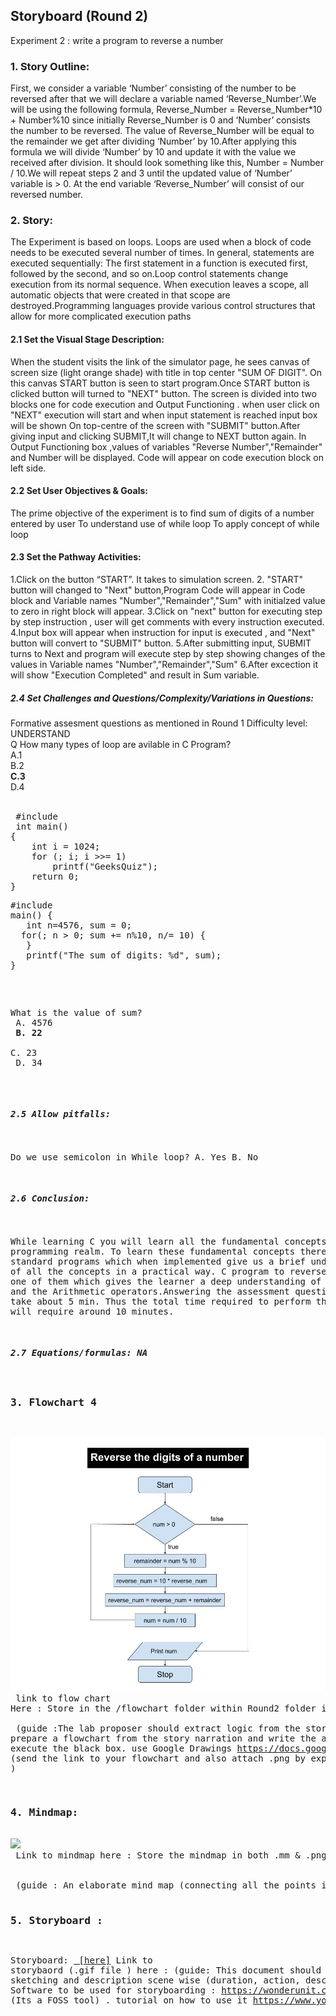 ## Storyboard (Round 2)

Experiment 2 : write a program to reverse a number

### 1. Story Outline:

First, we consider a variable ‘Number’ consisting of the number to be reversed after that we will declare a variable named ‘Reverse_Number’.We will be using the following formula, Reverse_Number = Reverse_Number*10 + Number%10 since initially Reverse_Number is 0 and ‘Number’ consists the number to be reversed. The value of Reverse_Number will be equal to the remainder we get after dividing ‘Number’ by 10.After applying this formula we will divide ‘Number’ by 10 and update it with the value we received after division. It should look something like this, Number = Number / 10.We will repeat steps 2 and 3 until the updated value of ‘Number’ variable is > 0.
At the end variable ‘Reverse_Number’ will consist of our reversed number.

### 2. Story:

The Experiment is based on loops. Loops are used when a block of code needs to be executed several number of times. In general, statements are executed sequentially: The first statement in a function is executed first, followed by the second, and so on.Loop control statements change execution from its normal sequence. When execution leaves a scope, all automatic objects that were created in that scope are destroyed.Programming languages provide various control structures that allow for more complicated execution paths

#### 2.1 Set the Visual Stage Description:
When the student visits the link of the simulator page, he sees canvas of screen size (light orange shade) with title in top center "SUM OF DIGIT". On this canvas START button is seen to start program.Once START button is clicked button will turned to "NEXT" button. The screen is divided into two blocks one for code execution and Output Functioning . when user click on "NEXT" execution will start and when input statement is reached input box will be shown On top-centre of the screen with "SUBMIT" button.After giving input and clicking SUBMIT,It will change to NEXT button again. In Output Functioning box ,values of variables "Reverse Number","Remainder" and Number will be displayed. Code will appear on code execution block on left side.

#### 2.2 Set User Objectives & Goals:
The prime objective of the experiment is to find sum of digits of a number entered by user
To understand use of while loop
To apply concept of while loop

#### 2.3 Set the Pathway Activities:

1.Click on the button “START”. It takes to simulation screen.
2. "START" button will changed to "Next" button,Program Code will appear in Code block and Variable names "Number","Remainder","Sum" with initialzed value to zero in right block will appear.
3.Click on "next" button for executing step by step instruction , user will get comments with every instruction executed.
4.Input box will appear when instruction for input is executed , and "Next" button will convert to "SUBMIT" button.
5.After submitting input, SUBMIT turns to Next and program will execute step by step showing changes of the values in Variable names "Number","Remainder","Sum"
6.After excection it will show "Execution Completed" and result in Sum variable.
##### 2.4 Set Challenges and Questions/Complexity/Variations in Questions:

Formative assesment questions as mentioned in Round 1
Difficulty level: UNDERSTAND <br>
Q How many types of loop are avilable in C Program?<br>
A.1<br>
B.2<br>
**C.3**<br>
D.4<br><br>

 <pre>
 #include <stdio.h>
 int main()
{
    int i = 1024;
    for (; i; i >>= 1)
        printf("GeeksQuiz");
    return 0;
}
<pre>
#include<stdio.h>
main() {
   int n=4576, sum = 0;
  for(; n > 0; sum += n%10, n/= 10) {
   }
   printf("The sum of digits: %d", sum);
}
</pre>

What is the value of sum?<br>
A. 4576<br>
**B. 22**<br>
C. 23<br>
D. 34<br><br>

##### 2.5 Allow pitfalls:
Do we use semicolon in While loop?
A. Yes
B. No
##### 2.6 Conclusion:
While learning C you will learn all the fundamental concepts of the programming realm. To learn these fundamental concepts there are some standard programs which when implemented give us a brief understanding of all the concepts in a practical way. C program to reverse a number is one of them which gives the learner a deep understanding of While loop and the Arithmetic operators.Answering the assessment questions will take about 5 min. Thus the total time required to perform the experiment will require around 10 minutes.

##### 2.7 Equations/formulas: NA


### 3. Flowchart 4
<img src="flowchart/reverse_of_a_number.jpg"/><br>
link to flow chart Here : Store in the  /flowchart folder within Round2 folder in your repo
<br>
(guide :The lab proposer should extract logic from the story, prepare a flowchart from the story narration and write the algorithm to execute the black box.  use Google Drawings https://docs.google.com/drawings/ (send the link to your flowchart and also attach .png by exporting it )

### 4. Mindmap:
<img src="mindmap/mindmap.png"/>
 Link to mindmap here : Store the mindmap in both .mm & .png extension in the  /mindmap folder and include link of only .pdf verison here
 <br>
 (guide : An elaborate mind map (connecting all the points in the experiment flow ) should be prepared and submitted by the lab proposer. The mind map should be a clear and detailed document that takes into account all minute intri5acies involved in the development of virtual lab. The mindmap should be self-content and any developer across the globe should be able to code it with all those details. using only FreeMind http://freemind.sourceforge.net/wiki/index.php/Main_Page (send the .png file and also the original .mm extension project file. )

### 5. Storyboard :
Storyboard: <a href="Storyboard/carwiper.gif"> [here]</a>
Link to storybaord (.gif file ) here :
(guide: This document should include sketching and description scene wise (duration, action, description). Software to be used for storyboarding : https://wonderunit.com/storyboarder/ (Its a FOSS tool) . tutorial on how to use it https://www.youtube.com/watch?v=LAeCEpG0KX4
